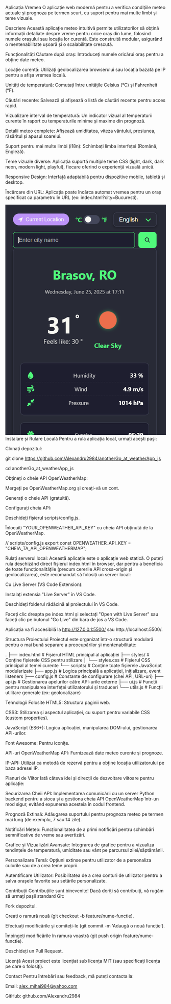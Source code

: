 Aplicația Vremea
O aplicație web modernă pentru a verifica condițiile meteo actuale și prognoza pe termen scurt, cu suport pentru mai multe limbi și teme vizuale.

Descriere
Această aplicație meteo intuitivă permite utilizatorilor să obțină informații detaliate despre vreme pentru orice oraș din lume, folosind numele orașului sau locația lor curentă. Este construită modular, asigurând o mentenabilitate ușoară și o scalabilitate crescută.

Funcționalități
Căutare după oraș: Introduceți numele oricărui oraș pentru a obține date meteo.

Locație curentă: Utilizați geolocalizarea browserului sau locația bazată pe IP pentru a afișa vremea locală.

Unități de temperatură: Comutați între unitățile Celsius (°C) și Fahrenheit (°F).

Căutări recente: Salvează și afișează o listă de căutări recente pentru acces rapid.

Vizualizare interval de temperatură: Un indicator vizual al temperaturii curente în raport cu temperaturile minime și maxime din prognoză.

Detalii meteo complete: Afișează umiditatea, viteza vântului, presiunea, răsăritul și apusul soarelui.

Suport pentru mai multe limbi (i18n): Schimbați limba interfeței (Română, Engleză).

Teme vizuale diverse: Aplicația suportă multiple teme CSS (light, dark, dark neon, modern light, playful), fiecare oferind o experiență vizuală unică.

Responsive Design: Interfață adaptabilă pentru dispozitive mobile, tabletă și desktop.

Încărcare din URL: Aplicația poate încărca automat vremea pentru un oraș specificat ca parametru în URL (ex: index.html?city=Bucuresti).

![Captură de Ecran Aplicație Vremea](images/appScreenshot.jpg)
Instalare și Rulare Locală
Pentru a rula aplicația local, urmați acești pași:

Clonați depozitul:

git clone https://github.com/Alexandru2984/anotherGo_at_weatherApp_js

cd anotherGo_at_weatherApp_js

Obțineți o cheie API OpenWeatherMap:

Mergeți pe OpenWeatherMap.org și creați-vă un cont.

Generați o cheie API (gratuită).

Configurați cheia API:

Deschideți fișierul scripts/config.js.

Înlocuiți "YOUR_OPENWEATHER_API_KEY" cu cheia API obținută de la OpenWeatherMap.

// scripts/config.js
export const OPENWEATHER_API_KEY = "CHEIA_TA_API_OPENWEATHERMAP";

Rulați serverul local:
Această aplicație este o aplicație web statică. O puteți rula deschizând direct fișierul index.html în browser, dar pentru a beneficia de toate funcționalitățile (precum cererile API cross-origin și geolocalizarea), este recomandat să folosiți un server local:

Cu Live Server (VS Code Extension):

Instalați extensia "Live Server" în VS Code.

Deschideți folderul rădăcină al proiectului în VS Code.

Faceți clic dreapta pe index.html și selectați "Open with Live Server" sau faceți clic pe butonul "Go Live" din bara de jos a VS Code.

Aplicația va fi accesibilă la http://127.0.0.1:5500/ sau http://localhost:5500/.

Structura Proiectului
Proiectul este organizat într-o structură modulară pentru o mai bună separare a preocupărilor și mentenabilitate:

.
├── index.html                  # Fișierul HTML principal al aplicației
├── styles/                     # Conține fișierele CSS pentru stilizare
│   └── styles.css              # Fișierul CSS principal al temei curente
└── scripts/                    # Conține toate fișierele JavaScript modularizate
    ├── app.js                  # Logica principală a aplicației, inițializare, event listeners
    ├── config.js               # Constante de configurare (chei API, URL-uri)
    ├── api.js                  # Gestionarea apelurilor către API-urile externe
    ├── ui.js                   # Funcții pentru manipularea interfeței utilizatorului și traduceri
    └── utils.js                # Funcții utilitare generale (ex: geolocalizare)

Tehnologii Folosite
HTML5: Structura paginii web.

CSS3: Stilizarea și aspectul aplicației, cu suport pentru variabile CSS (custom properties).

JavaScript (ES6+): Logica aplicației, manipularea DOM-ului, gestionarea API-urilor.

Font Awesome: Pentru iconițe.

API-uri
OpenWeatherMap API: Furnizează date meteo curente și prognoze.

IP-API: Utilizat ca metodă de rezervă pentru a obține locația utilizatorului pe baza adresei IP.

Planuri de Viitor
Iată câteva idei și direcții de dezvoltare viitoare pentru aplicație:

Securizarea Cheii API: Implementarea comunicării cu un server Python backend pentru a stoca și a gestiona cheia API OpenWeatherMap într-un mod sigur, evitând expunerea acesteia în codul frontend.

Prognoză Extinsă: Adăugarea suportului pentru prognoza meteo pe termen mai lung (de exemplu, 7 sau 14 zile).

Notificări Meteo: Funcționalitatea de a primi notificări pentru schimbări semnificative de vreme sau avertizări.

Grafice și Vizualizări Avansate: Integrarea de grafice pentru a vizualiza tendințele de temperatură, umiditate sau vânt pe parcursul zilei/săptămânii.

Personalizare Temă: Opțiuni extinse pentru utilizator de a personaliza culorile sau de a crea teme proprii.

Autentificare Utilizator: Posibilitatea de a crea conturi de utilizator pentru a salva orașele favorite sau setările personalizate.

Contribuții
Contribuțiile sunt binevenite! Dacă doriți să contribuiți, vă rugăm să urmați pașii standard Git:

Fork depozitul.

Creați o ramură nouă (git checkout -b feature/nume-functie).

Efectuați modificările și comiteți-le (git commit -m 'Adaugă o nouă funcție').

Împingeți modificările în ramura voastră (git push origin feature/nume-functie).

Deschideți un Pull Request.

Licență
Acest proiect este licențiat sub licența MIT (sau specificați licența pe care o folosiți).

Contact
Pentru întrebări sau feedback, mă puteți contacta la:

Email: alex_mihai984@yahoo.com

GitHub: github.com/Alexandru2984